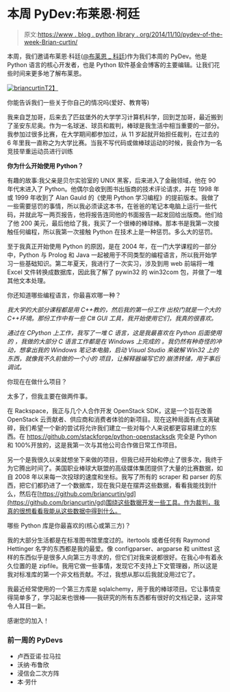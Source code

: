 # 本周 PyDev:布莱恩·柯廷

> 原文:[https://www . blog . python library . org/2014/11/10/pydev-of-the-week-Brian-curtin/](https://www.blog.pythonlibrary.org/2014/11/10/pydev-of-the-week-brian-curtin/)

本周，我们邀请布莱恩·科廷([@布莱恩 _ 科廷](https://twitter.com/brian_curtin))作为我们本周的 PyDev。他是 Python 语言的核心开发者，也是 Python 软件基金会博客的主要编辑。让我们花些时间来更多地了解布莱恩。

[![briancurtin](../Images/9d18eb2fdf136eb2223921a49aca5e97.png)T2】](https://www.blog.pythonlibrary.org/wp-content/uploads/2014/11/briancurtin.jpg)

你能告诉我们一些关于你自己的情况吗(爱好、教育等)

我来自芝加哥，后来去了匹兹堡外的大学学习计算机科学，回到芝加哥，最近搬到了圣安东尼奥。作为一名球迷、球员和裁判，棒球是我生活中相当重要的一部分。我参加过很多比赛，在大学期间都参加过，从 11 岁起就开始担任裁判，在过去的 6 年里我一直称之为大学比赛。当我不写代码或做棒球运动的时候，我会作为一名竞技举重运动员进行训练

**你为什么开始使用 Python？**

有趣的故事:我父亲是贝尔实验室的 UNIX 黑客，后来进入了金融领域，他在 90 年代末进入了 Python。他偶尔会收到图书出版商的技术评论请求，并在 1998 年或 1999 年收到了 Alan Gauld 的《使用 Python 学习编程》的提前版本。我做了一些需要惩罚的事情，所以我必须读这本书，在爸爸的笔记本电脑上运行一些代码，并就此写一两页报告，他将报告连同他的书面报告一起发回给出版商。他们给了他 200 美元，最后他给了我，我买了一个很棒的棒球棒。那本书是我第一次接触任何编程，所以我第一次接触 Python 在技术上是一种惩罚。多么大的惩罚。

至于我真正开始使用 Python 的原因，是在 2004 年，在一门大学课程的一部分中，Python 与 Prolog 和 Java 一起被用于不同类型的编程语言，所以我开始学习一些基础知识。第二年夏天，我进行了一次实习，涉及到用 web 前端将一堆 Excel 文件转换成数据库，因此我了解了 pywin32 的 win32com 包，并做了一堆其他文本处理。

你还知道哪些编程语言，你最喜欢哪一种？

*我大学的大部分课程都是用 C++教的，然后我的第一份工作* *出校门就是一个大的 C++环境。那份工作中有一些 C# GUI* *工具，我开始使用它们，我真的很喜欢。*

*通过在 CPython 上工作，我写了一堆 C 语言，这是我最喜欢在 Python 后面使用的* *，我做的大部分 C 语言工作都是在 Windows 上完成的* *。我仍然有种奇怪的冲动，想拿出我的 Windows* *笔记本电脑，启动 Visual Studio 来破解 Win32 上的东西，就像我不久前做的一个小的* *项目，让解释器编写它的* *崩溃转储，用于事后调试。*

你现在在做什么项目？

太多了，但我主要在做两件事。

在 Rackspace，我正与几个人合作开发 OpenStack SDK，这是一个旨在改善 OpenStack 云贡献者、供应商和消费者体验的新项目。现在这种局面有点支离破碎，我们希望一个新的尝试将允许我们建立一些对每个人来说都更容易建立的东西。在 https://github.com/stackforge/python-openstacksdk 完全是 Python 和 100%开放的，这是我第一次与其他公司合作做日常工作项目。

另一个是我很久以来就想坐下来做的项目，但我已经开始和停止了很多次，我终于为它腾出时间了。美国职业棒球大联盟的高级媒体集团提供了大量的比赛数据，如自 2008 年以来每一次投球的速度和坐标。我写了所有的 scraper 和 parser 的东西，把它们都扔进了一个数据库，现在我只是在摆弄这些数据，看看我能找到什么，然后在[https://github.com/briancurtin/gd](https://github.com/briancurtin/gd)围绕这些数据开发一些工具。作为裁判，我真的很想看看我能从这些数据中得到什么。

哪些 Python 库是你最喜欢的(核心或第三方)？

我的大部分生活都是在标准图书馆里度过的。itertools 或者任何有 Raymond Hettinger 名字的东西都是我的最爱。像 configparser、argparse 和 unittest 这样的东西似乎是很多人向第三方寻求的，但它们对我来说都很好。在我心中有着永久位置的是 zipfile。我用它做一些事情，发现它不支持上下文管理器，所以这是我对标准库的第一个非文档贡献。不过，我想从那以后我就没用过它了。

我最近经常使用的一个第三方库是 sqlalchemy，用于我的棒球项目。它让事情变得简单多了，学习起来也很棒——我研究的所有东西都有很好的文档记录，这非常令人耳目一新。

感谢您的加入！

### 前一周的 PyDevs

*   卢西亚诺·拉马拉
*   沃纳·布鲁欣
*   浸信会二次方阵
*   本·劳什